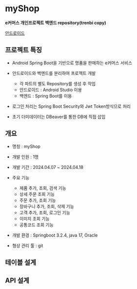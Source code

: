 # myShop

**e커머스 개인프로젝트 백엔드 repository(trenbi copy)**

[안드로이드](https://github.com/unso99/trenbe_copy)<br/>
## 프로젝트 특징

* Android Spring Boot을 기반으로 명품을 판매하는 e커머스 서비스

* 안드로이드와 백엔드를 분리하여 프로젝트 개발
    * 각 파트의 별도 Repository를 생성 후 작업
    * 안드로이드 : Android Studio 이용
    * 백엔드 : Spring Boot를 이용

* 로그인 처리는 Spring Boot Security와 Jwt Token방식으로 처리

* 초기 더미데이터는 DBeaver를 통한 DB에 직접 삽입

## 개요

* 명칭 : myShop

* 개발 인원 : 1명

* 개발 기간 : 2024.04.07 ~ 2024.04.18

* 주요 기능
    * 제품 추가, 조회, 검색 기능
    * 상세 주문 조회 기능
    * 주문 추가, 조회 기능
    * 장바구니 추가, 조회, 삭제 기능
    * 고객 추가, 조회, 로그인 기능
    * 이미지 조회 기능
    * 공통코드 조회 기능

* 개발 환경 : Springboot 3.2.4, java 17, Oracle

* 형상 관리 툴 : git

## 테이블 설계


## API 설계


